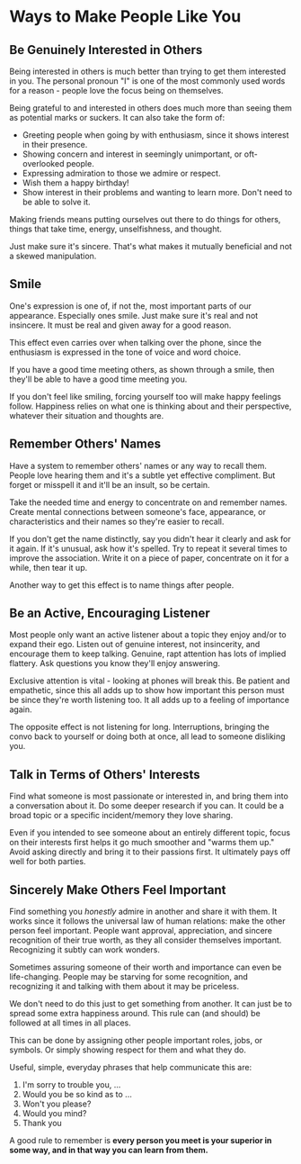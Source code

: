 # Ways to Make People Like You

## Be Genuinely Interested in Others

Being interested in others is much better than trying to get them interested in you. The personal pronoun "I" is one of the most commonly used words for a reason - people love the focus being on themselves.

Being grateful to and interested in others does much more than seeing them as potential marks or suckers. It can also take the form of:

* Greeting people when going by with enthusiasm, since it shows interest in their presence.
* Showing concern and interest in seemingly unimportant, or oft-overlooked people.
* Expressing admiration to those we admire or respect.
* Wish them a happy birthday!
* Show interest in their problems and wanting to learn more. Don't need to be able to solve it.

Making friends means putting ourselves out there to do things for others, things that take time, energy, unselfishness, and thought.

Just make sure it's sincere. That's what makes it mutually beneficial and not a skewed manipulation.

## Smile

One's expression is one of, if not the, most important parts of our appearance. Especially ones smile. Just make sure it's real and not insincere. It must be real and given away for a good reason.

This effect even carries over when talking over the phone, since the enthusiasm is expressed in the tone of voice and word choice.

If you have a good time meeting others, as shown through a smile, then they'll be able to have a good time meeting you.

If you don't feel like smiling, forcing yourself too will make happy feelings follow. Happiness relies on what one is thinking about and their perspective, whatever their situation and thoughts are.

## Remember Others' Names

Have a system to remember others' names or any way to recall them. People love hearing them and it's a subtle yet effective compliment. But forget or misspell it and it'll be an insult, so be certain.

Take the needed time and energy to concentrate on and remember names. Create mental connections between someone's face, appearance, or characteristics and their names so they're easier to recall.

If you don't get the name distinctly, say you didn't hear it clearly and ask for it again. If it's unusual, ask how it's spelled. Try to repeat it several times to improve the association. Write it on a piece of paper, concentrate on it for a while, then tear it up.

Another way to get this effect is to name things after people.

## Be an Active, Encouraging Listener

Most people only want an active listener about a topic they enjoy and/or to expand their ego. Listen out of genuine interest, not insincerity, and encourage them to keep talking. Genuine, rapt attention has lots of implied flattery. Ask questions you know they'll enjoy answering.

Exclusive attention is vital - looking at phones will break this. Be patient and empathetic, since this all adds up to show how important this person must be since they're worth listening too. It all adds up to a feeling of importance again.

The opposite effect is not listening for long. Interruptions, bringing the convo back to yourself or doing both at once, all lead to someone disliking you.

## Talk in Terms of Others' Interests

Find what someone is most passionate or interested in, and bring them into a conversation about it. Do some deeper research if you can. It could be a broad topic or a specific incident/memory they love sharing.

Even if you intended to see someone about an entirely different topic, focus on their interests first helps it go much smoother and "warms them up." Avoid asking directly and bring it to their passions first. It ultimately pays off well for both parties.

## Sincerely Make Others Feel Important

Find something you _honestly_ admire in another and share it with them. It works since it follows the universal law of human relations: make the other person feel important. People want approval, appreciation, and sincere recognition of their true worth, as they all consider themselves important. Recognizing it subtly can work wonders.

Sometimes assuring someone of their worth and importance can even be life-changing. People may be starving for some recognition, and recognizing it and talking with them about it may be priceless.

We don't need to do this just to get something from another. It can just be to spread some extra happiness around. This rule can (and should) be followed at all times in all places.

This can be done by assigning other people important roles, jobs, or symbols. Or simply showing respect for them and what they do.

Useful, simple, everyday phrases that help communicate this are:

1. I'm sorry to trouble you, ...
2. Would you be so kind as to ...
3. Won't you please?
4. Would you mind?
5. Thank you

A good rule to remember is **every person you meet is your superior in some way, and in that way you can learn from them.**
